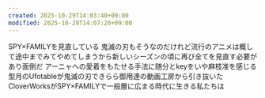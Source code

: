 ```yaml
---
created: 2025-10-29T14:03:40+09:00
modified: 2025-10-29T14:07:20+09:00
---
```


SPY×FAMILYを見直している
鬼滅の刃もそうなのだけれど流行のアニメは概して途中までみてやめてしまうから新しいシーズンの頃に再び全てを見直す必要があり面倒だ
アーニャへの愛着をもたせる手法に随分とkeyをいや麻枝准を感じる
型月のUfotableが鬼滅の刃できらら御用達の動画工房から引き抜いたCloverWorksがSPY×FAMILYで一般層に広まる時代に生きる私たちは
